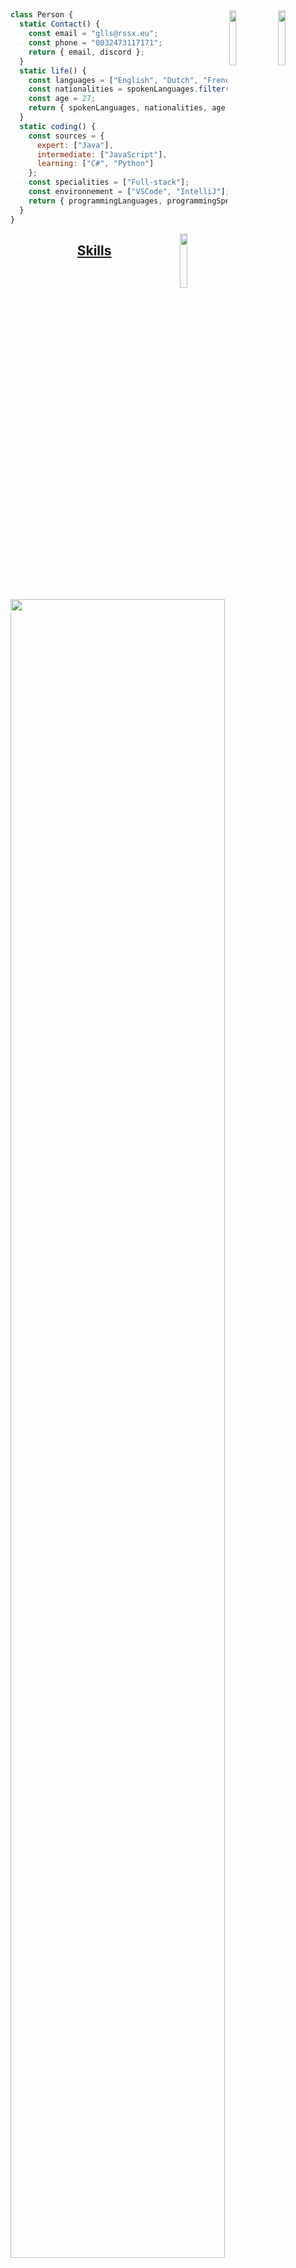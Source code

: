 
<a href="https://github.com/gllsrssx/cv"><img align="right" width="15%" src="https://img.shields.io/badge/gllsrssx-Gilles%20Rousseaux-%23CDA055" /></a>
---
<a href="https://github.com/gllsrssx"><img align="right" width="15%" src="https://github.com/gllsrssx/gllsrssx/blob/master/user.gif" /></a>

```JavaScript
class Person {
  static Contact() {
    const email = "glls@rssx.eu";
    const phone = "0032473117171";
    return { email, discord };
  }
  static life() {
    const languages = ["English", "Dutch", "French"];
    const nationalities = spokenLanguages.filter(lang => lang !== "English" && lang !== "Dutch").concat("Belgian");
    const age = 27;
    return { spokenLanguages, nationalities, age };
  }
  static coding() {
    const sources = {
      expert: ["Java"],
      intermediate: ["JavaScript"],
      learning: ["C#", "Python"]
    };
    const specialities = ["Full-stack"];
    const environnement = ["VSCode", "IntelliJ"];
    return { programmingLanguages, programmingSpecialities, preferredIDEs };
  }
}
```   

<a href="https://spotify-github-profile.vercel.app/api/view?uid=117959997&redirect=true"><img width="15%" align="right" src="https://spotify-github-profile.vercel.app/api/view.svg?uid=117959997&cover_image=true&theme=default&show_offline=false&background_color=f09b2b&interchange=true&bar_color=2982ff"/></a>

<h2 align="center"><a href="">Skills</a></h2>
<br clear="left">

<a href="https://github.com/gllsrssx?tab=repositories"><img align="center" width="82.5%" src="https://skillicons.dev/icons?i=idea,vscode,js,ts,cs,java,react,spring,css,html,bootstrap,git,docker,figma,discord,firebase,github,gitlab,grafana, heroku,linkedin,linux,mongodb,nextjs,php,postman,postgres" /></a>

<div align="center" width="100%">
  <a href="https://github.com/gllsrssx?tab=repositories">
    <img height="194" src="https://github-readme-stats.vercel.app/api/top-langs?username=gllsrssx&locale=en&hide_title=false&layout=compact&card_width=320&langs_count=6&theme=transparent&hide_border=false" alt="languages graph"  />
    <img height="194" src="https://github-readme-stats.vercel.app/api?username=gllsrssx&hide_title=false&hide_rank=false&show_icons=true&include_all_commits=true&count_private=true&disable_animations=false&theme=transparent&locale=en&hide_border=false" alt="stats graph"  />
  </a>
</div>

<picture align="center" width="100%">
  <source media="(prefers-color-scheme: dark)" srcset="https://raw.githubusercontent.com/gllsrssx/gllsrssx/output/github-contribution-grid-snake-dark.svg">
  <source media="(prefers-color-scheme: light)" srcset="https://raw.githubusercontent.com/gllsrssx/gllsrssx/output/github-contribution-grid-snake.svg">
  <img picture align="center" width="100%" alt="github contribution grid snake animation" src="https://raw.githubusercontent.com/gllsrssx/gllsrssx/output/github-contribution-grid-snake.svg">
</picture>
